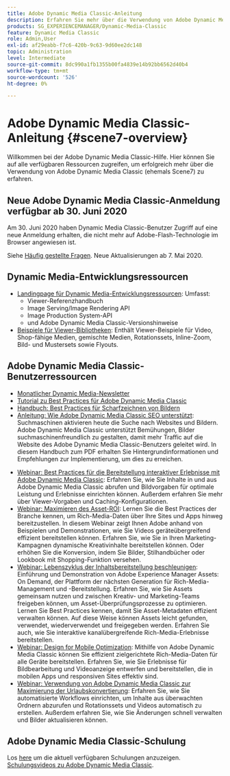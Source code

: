 ```yaml
---
title: Adobe Dynamic Media Classic-Anleitung
description: Erfahren Sie mehr über die Verwendung von Adobe Dynamic Media Classic zum Verwalten von Videos, Flyouts und mehr mit AEM Cloud Services-Dokumenten.
products: SG_EXPERIENCEMANAGER/Dynamic-Media-Classic
feature: Dynamic Media Classic
role: Admin,User
exl-id: af29eabb-f7c6-420b-9c63-9d60ee2dc148
topic: Administration
level: Intermediate
source-git-commit: 8dc990a1fb1355b00fa4839e14b92bb6562d40b4
workflow-type: tm+mt
source-wordcount: '526'
ht-degree: 0%

---
```


# Adobe Dynamic Media Classic-Anleitung {#scene7-overview}

Willkommen bei der Adobe Dynamic Media Classic-Hilfe. Hier können Sie auf alle verfügbaren Ressourcen zugreifen, um erfolgreich mehr über die Verwendung von Adobe Dynamic Media Classic (ehemals Scene7) zu erfahren.

## Neue Adobe Dynamic Media Classic-Anmeldung verfügbar ab 30. Juni 2020

Am 30. Juni 2020 haben Dynamic Media Classic-Benutzer Zugriff auf eine neue Anmeldung erhalten, die nicht mehr auf Adobe-Flash-Technologie im Browser angewiesen ist.

Siehe [Häufig gestellte Fragen](new-ui-2020.md). Neue Aktualisierungen ab 7. Mai 2020.

## Dynamic Media-Entwicklungsressourcen

* [Landingpage für Dynamic Media-Entwicklungsressourcen](https://experienceleague.adobe.com/en/docs/dynamic-media-developer-resources): Umfasst:
   * Viewer-Referenzhandbuch
   * Image Serving/Image Rendering API
   * Image Production System-API
   * und Adobe Dynamic Media Classic-Versionshinweise
* [Beispiele für Viewer-Bibliotheken](https://landing.adobe.com/en/na/dynamic-media/ctir-2755/live-demos.html): Enthält Viewer-Beispiele für Video, Shop-fähige Medien, gemischte Medien, Rotationssets, Inline-Zoom, Bild- und Mustersets sowie Flyouts.

## Adobe Dynamic Media Classic-Benutzerressourcen

* [Monatlicher Dynamic Media-Newsletter](dynamic-media-newsletter.md)
* [Tutorial zu Best Practices für Adobe Dynamic Media Classic](https://experienceleague.adobe.com/en/docs/experience-manager-learn/dynamic-media-classic-tutorial/overview)
* [Handbuch: Best Practices für Scharfzeichnen von Bildern](/help/using/assets/s7_sharpening_images.pdf)
* [Anleitung: Wie Adobe Dynamic Media Classic SEO unterstützt](/help/using/assets/s7_seo.pdf): Suchmaschinen aktivieren heute die Suche nach Websites und Bildern. Adobe Dynamic Media Classic unterstützt Bemühungen, Bilder suchmaschinenfreundlich zu gestalten, damit mehr Traffic auf die Website des Adobe Dynamic Media Classic-Benutzers geleitet wird. In diesem Handbuch zum PDF erhalten Sie Hintergrundinformationen und Empfehlungen zur Implementierung, um dies zu erreichen.
<!-- * [Webinar: Best Practices for Responsive Design](http://offers.adobe.com/en/na/marketing/landings/_40458_responsive_design_live_on_demand_webinar.html): Learn practical tips on how to improve your mobile strategy. See real-world examples of responsive design in action. Create one primary asset that works across multiple devices and increase mobile performance by dynamically changing the resolution of images or the orientation of images for portrait or landscape displays. Learn how to also dynamically crop, scale, or resize images. -->
* [Webinar: Best Practices für die Bereitstellung interaktiver Erlebnisse mit Adobe Dynamic Media Classic](https://seminars.adobeconnect.com/p7wb8ej3u6d/): Erfahren Sie, wie Sie Inhalte in und aus Adobe Dynamic Media Classic abrufen und Bildvorgaben für optimale Leistung und Erlebnisse einrichten können. Außerdem erfahren Sie mehr über Viewer-Vorgaben und Caching-Konfigurationen.
* [Webinar: Maximieren des Asset-ROI](https://adobecustomersuccess.adobeconnect.com/p5ar3hfrrec/?launcher=false&amp;fcsContent=true&amp;pbMode=normal&amp;proto=true): Lernen Sie die Best Practices der Branche kennen, um Rich-Media-Daten über Ihre Sites und Apps hinweg bereitzustellen. In diesem Webinar zeigt Ihnen Adobe anhand von Beispielen und Demonstrationen, wie Sie Videos geräteübergreifend effizient bereitstellen können. Erfahren Sie, wie Sie in Ihren Marketing-Kampagnen dynamische Kreativinhalte bereitstellen können. Oder erhöhen Sie die Konversion, indem Sie Bilder, Stilhandbücher oder Lookbook mit Shopping-Funktion versehen.
* [Webinar: Lebenszyklus der Inhaltsbereitstellung beschleunigen](https://adobecustomersuccess.adobeconnect.com/p88ducm9pqv/): Einführung und Demonstration von Adobe Experience Manager Assets: On Demand, der Plattform der nächsten Generation für Rich-Media-Management und -Bereitstellung. Erfahren Sie, wie Sie Assets gemeinsam nutzen und zwischen Kreativ- und Marketing-Teams freigeben können, um Asset-Überprüfungsprozesse zu optimieren. Lernen Sie Best Practices kennen, damit Sie Asset-Metadaten effizient verwalten können. Auf diese Weise können Assets leicht gefunden, verwendet, wiederverwendet und freigegeben werden. Erfahren Sie auch, wie Sie interaktive kanalübergreifende Rich-Media-Erlebnisse bereitstellen.
* [Webinar: Design for Mobile Optimization](https://adobecustomersuccess.adobeconnect.com/p6oqd3wydif/?launcher=false&amp;fcsContent=true&amp;pbMode=normal&amp;proto=true): Mithilfe von Adobe Dynamic Media Classic können Sie effizient zielgerichtete Rich-Media-Daten für alle Geräte bereitstellen. Erfahren Sie, wie Sie Erlebnisse für Bildbearbeitung und Videoanzeige entwerfen und bereitstellen, die in mobilen Apps und responsiven Sites effektiv sind.
* [Webinar: Verwendung von Adobe Dynamic Media Classic zur Maximierung der Urlaubskonvertierung](https://adobecustomersuccess.adobeconnect.com/p32n1yr85c9/?proto=true): Erfahren Sie, wie Sie automatisierte Workflows einrichten, um Inhalte aus überwachten Ordnern abzurufen und Rotationssets und Videos automatisch zu erstellen. Außerdem erfahren Sie, wie Sie Änderungen schnell verwalten und Bilder aktualisieren können.

## Adobe Dynamic Media Classic-Schulung

Los [here](https://learning.adobe.com/catalog.html#product=adobe-scene7) um die aktuell verfügbaren Schulungen anzuzeigen.
[Schulungsvideos zu Adobe Dynamic Media Classic](/help/using/training-videos.md).
